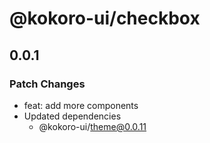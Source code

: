 # @kokoro-ui/checkbox

## 0.0.1

### Patch Changes

- feat: add more components
- Updated dependencies
  - @kokoro-ui/theme@0.0.11
